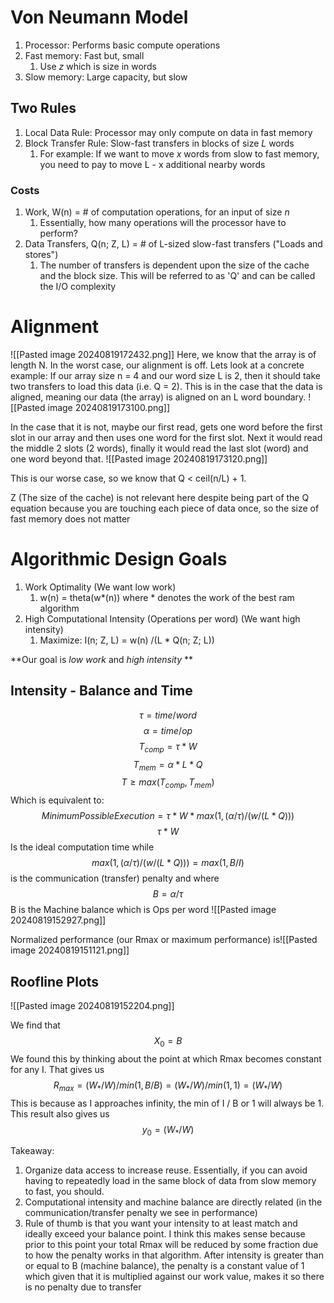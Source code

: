 # Von Neumann Model
1. Processor: Performs basic compute operations
2. Fast memory: Fast but, small
	1. Use *z* which is size in words 
3. Slow memory: Large capacity, but slow

## Two Rules
1. Local Data Rule: Processor may only compute on data in fast memory
2. Block Transfer Rule: Slow-fast transfers in blocks of size *L* words
	1. For example: If we want to move *x* words from slow to fast memory, you need to pay to move L - x additional nearby words

### Costs
1. Work, W(n) = # of computation operations, for an input of size *n*
	1. Essentially, how many operations will the processor have to perform?
2. Data Transfers, Q(n; Z, L) = # of L-sized slow-fast transfers ("Loads and stores")
	1. The number of transfers is dependent upon the size of the cache and the block size. This will be referred to as 'Q' and can be called the I/O complexity

# Alignment
![[Pasted image 20240819172432.png]]
Here, we know that the array is of length N. In the worst case, our alignment is off. Lets look at a concrete example:
If our array size n = 4 and our word size L is 2, then it should take two transfers to load this data (i.e. Q = 2). This is in the case that the data is aligned, meaning our data (the array) is aligned on an L word boundary.
![[Pasted image 20240819173100.png]]

In the case that it is not, maybe our first read, gets one word before the first slot in our array and then uses one word for the first slot. Next it would read the middle 2 slots (2 words), finally it would read the last slot (word) and one word beyond that.
![[Pasted image 20240819173120.png]]

This is our worse case, so we know that Q < ceil(n/L) + 1. 

Z (The size of the cache) is not relevant here despite being part of the Q equation because you are touching each piece of data once, so the size of fast memory does not matter

# Algorithmic Design Goals
1. Work Optimality (We want low work)
	1. w(n) = theta(w*(n)) where * denotes the work of the best ram algorithm
2. High Computational Intensity (Operations per word) (We want high intensity)
	1. Maximize: I(n; Z, L) = w(n) /(L * Q(n; Z; L))

**Our goal is *low work* and *high intensity* **
## Intensity - Balance and Time
$$ \tau = time / word$$
$$ \alpha = time / op$$
$$ T_{comp} = \tau* W$$
$$ T_{mem} = \alpha * L * Q$$
$$ T \ge max(T_{comp}, T_{mem})$$
Which is equivalent to:
$$ Minimum Possible Execution = \tau * W * max(1, (\alpha / \tau)/(w/(L*Q)))$$$$\tau * W$$ Is the ideal computation time while
$$max(1, (\alpha / \tau)/(w/(L*Q))) = max(1, B / I)$$
is the communication (transfer) penalty and where $$B = \alpha / \tau$$
B is the Machine balance which is Ops per word
![[Pasted image 20240819152927.png]]

Normalized performance (our Rmax or maximum performance) is![[Pasted image 20240819151121.png]]

## Roofline Plots
![[Pasted image 20240819152204.png]]

We find that $$X_0 = B$$
We found this by thinking about the point at which Rmax becomes constant for any I. That gives us $$R_{max} = (W_* / W) / min(1, B/B) = (W_* / W) / min(1, 1) = (W_* / W)$$
This is because as I approaches infinity, the min of I / B or 1 will always be 1. This result also gives us $$y_0 = (W_*/W)$$


Takeaway:
1. Organize data access to increase reuse. Essentially, if you can avoid having to repeatedly load in the same block of data from slow memory to fast, you should.
2. Computational intensity and machine balance are directly related (in the communication/transfer penalty we see in performance)
3. Rule of thumb is that you want your intensity to at least match and ideally exceed your balance point. I think this makes sense because prior to this point your total Rmax will be reduced by some fraction due to how the penalty works in that algorithm. After intensity is greater than or equal to B (machine balance), the penalty is a constant value of 1 which given that it is multiplied against our work value, makes it so there is no penalty due to transfer